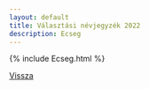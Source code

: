 ```yaml
---
layout: default
title: Választási névjegyzék 2022
description: Ecseg
---
```


{% include Ecseg.html %}

[Vissza](./)